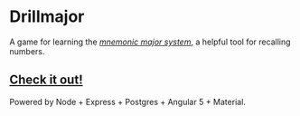 # Drillmajor
A game for learning the *[mnemonic major system](https://en.wikipedia.org/wiki/Mnemonic_major_system)*, a helpful tool for recalling numbers.

## [Check it out!](http://drillmajor.herokuapp.com/)

Powered by Node + Express + Postgres + Angular 5 + Material.
